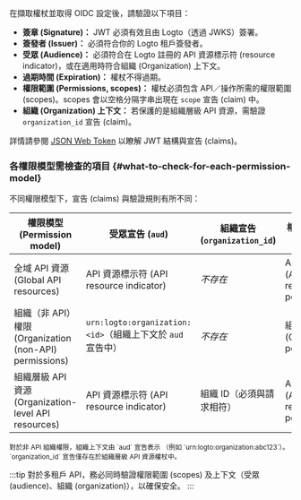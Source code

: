 在擷取權杖並取得 OIDC 設定後，請驗證以下項目：

- **簽章 (Signature)：** JWT 必須有效且由 Logto（透過 JWKS）簽署。
- **簽發者 (Issuer)：** 必須符合你的 Logto 租戶簽發者。
- **受眾 (Audience)：** 必須符合在 Logto 註冊的 API 資源標示符 (resource indicator)，或在適用時符合組織 (Organization) 上下文。
- **過期時間 (Expiration)：** 權杖不得過期。
- **權限範圍 (Permissions, scopes)：** 權杖必須包含 API／操作所需的權限範圍 (scopes)。scopes 會以空格分隔字串出現在 `scope` 宣告 (claim) 中。
- **組織 (Organization) 上下文：** 若保護的是組織層級 API 資源，需驗證 `organization_id` 宣告 (claim)。

詳情請參閱 [JSON Web Token](https://auth.wiki/jwt) 以瞭解 JWT 結構與宣告 (claims)。

### 各權限模型需檢查的項目 \{#what-to-check-for-each-permission-model}

不同權限模型下，宣告 (claims) 與驗證規則有所不同：

| 權限模型 (Permission model)                             | 受眾宣告 (`aud`)                                           | 組織宣告 (`organization_id`) | 權限範圍需檢查 (`scope`)                |
| ------------------------------------------------------- | ---------------------------------------------------------- | ---------------------------- | --------------------------------------- |
| 全域 API 資源 (Global API resources)                    | API 資源標示符 (API resource indicator)                    | _不存在_                     | API 資源權限 (API resource permissions) |
| 組織（非 API）權限 (Organization (non-API) permissions) | `urn:logto:organization:<id>`（組織上下文於 `aud` 宣告中） | _不存在_                     | 組織權限 (Organization permissions)     |
| 組織層級 API 資源 (Organization-level API resources)    | API 資源標示符 (API resource indicator)                    | 組織 ID（必須與請求相符）    | API 資源權限 (API resource permissions) |

<small>
  對於非 API 組織權限，組織上下文由 `aud` 宣告表示
  （例如 `urn:logto:organization:abc123`）。`organization_id` 宣告僅存在於組織層級 API 資源權杖中。
</small>

:::tip
對於多租戶 API，務必同時驗證權限範圍 (scopes) 及上下文（受眾 (audience)、組織 (organization)），以確保安全。
:::
